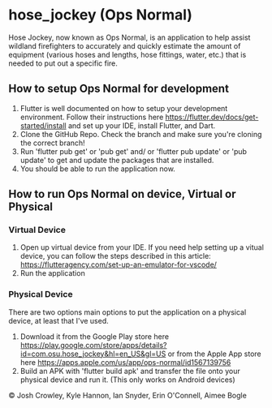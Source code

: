 # hose_jockey (Ops Normal)
Hose Jockey, now known as Ops Normal, is an application to help assist wildland firefighters to accurately and quickly estimate the amount of equipment (various hoses and lengths, hose fittings, water, etc.) that is needed to put out a specific fire.

## How to setup Ops Normal for development
1. Flutter is well documented on how to setup your development environment. Follow their instructions here https://flutter.dev/docs/get-started/install and set up your IDE, install Flutter, and Dart.
2. Clone the GitHub Repo. Check the branch and make sure you're cloning the correct branch!
3. Run 'flutter pub get' or 'pub get' and/ or 'flutter pub update' or 'pub update' to get and update the packages that are installed.
4. You should be able to run the application now.

## How to run Ops Normal on device, Virtual or Physical
### Virtual Device
1. Open up virtual device from your IDE. If you need help setting up a vitual device, you can follow the steps described in this article: https://flutteragency.com/set-up-an-emulator-for-vscode/
2. Run the application

### Physical Device
There are two options main options to put the application on a physical device, at least that I've used.

1. Download it from the Google Play store here https://play.google.com/store/apps/details?id=com.osu.hose_jockey&hl=en_US&gl=US or from the Apple App store here https://apps.apple.com/us/app/ops-normal/id1567139756
2. Build an APK with 'flutter build apk' and transfer the file onto your physical device and run it. (This only works on Android devices)

© Josh Crowley, Kyle Hannon, Ian Snyder, Erin O'Connell, Aimee Bogle
